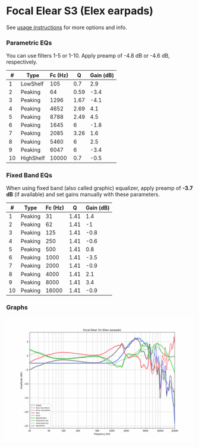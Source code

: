 # Focal Elear S3 (Elex earpads)
See [usage instructions](https://github.com/jaakkopasanen/AutoEq#usage) for more options and info.

### Parametric EQs
You can use filters 1-5 or 1-10. Apply preamp of -4.8 dB or -4.6 dB, respectively.

|   # | Type      |   Fc (Hz) |    Q |   Gain (dB) |
|-----|-----------|-----------|------|-------------|
|   1 | LowShelf  |       105 | 0.7  |         2.9 |
|   2 | Peaking   |        64 | 0.59 |        -3.4 |
|   3 | Peaking   |      1296 | 1.67 |        -4.1 |
|   4 | Peaking   |      4652 | 2.69 |         4.1 |
|   5 | Peaking   |      8788 | 2.49 |         4.5 |
|   6 | Peaking   |      1645 | 6    |        -1.8 |
|   7 | Peaking   |      2085 | 3.26 |         1.6 |
|   8 | Peaking   |      5460 | 6    |         2.5 |
|   9 | Peaking   |      6047 | 6    |        -3.4 |
|  10 | HighShelf |     10000 | 0.7  |        -0.5 |

### Fixed Band EQs
When using fixed band (also called graphic) equalizer, apply preamp of **-3.7 dB** (if available) and set gains manually with these parameters.

|   # | Type    |   Fc (Hz) |    Q |   Gain (dB) |
|-----|---------|-----------|------|-------------|
|   1 | Peaking |        31 | 1.41 |         1.4 |
|   2 | Peaking |        62 | 1.41 |        -1   |
|   3 | Peaking |       125 | 1.41 |        -0.8 |
|   4 | Peaking |       250 | 1.41 |        -0.6 |
|   5 | Peaking |       500 | 1.41 |         0.8 |
|   6 | Peaking |      1000 | 1.41 |        -3.5 |
|   7 | Peaking |      2000 | 1.41 |        -0.9 |
|   8 | Peaking |      4000 | 1.41 |         2.1 |
|   9 | Peaking |      8000 | 1.41 |         3.4 |
|  10 | Peaking |     16000 | 1.41 |        -0.9 |

### Graphs
![](./Focal%20Elear%20S3%20(Elex%20earpads).png)
